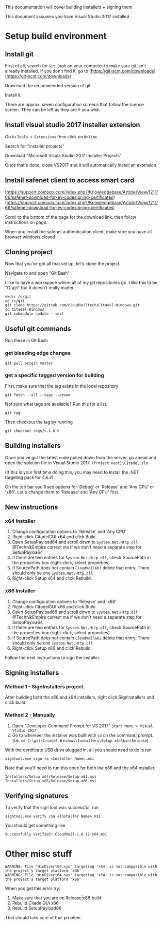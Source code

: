 
This documentation will cover building installers + signing them

This document assumes you have Visual Studio 2017 installed.

# Setup build environment

## Install git

First of all, search for `Git Bash` on your computer to make sure git isn't already installed. If you don't find it, go to [https://git-scm.com/downloads](https://git-scm.com/downloads)

Download the recommended version of git.

Install it.

There are approx. seven configuration screens that follow the license screen. They can be left as they are if you wish.

## Install visual studio 2017 installer extension

Go to `Tools > Extensions` then click on `Online`

Search for "installer projects"

Download "Microsoft Visula Studio 2017 Installer Projects"

Once that's done, close VS2017 and it will automatically install an extension.

## Install safenet client to access smart card

[https://support.comodo.com/index.php?/Knowledgebase/Article/View/1211/66/safenet-download-for-ev-codesigning-certificates](https://support.comodo.com/index.php?/Knowledgebase/Article/View/1211/66/safenet-download-for-ev-codesigning-certificates)

Scroll to the bottom of the page for the download link, then follow instructions on page.

When you install the safenet authentication client, make sure you have all browser windows closed

## Cloning project

Now that you've got all that set up, let's clone the project.

Navigate to and open "Git Bash"

I like to have a workspace where all of my git repositories go. I like this to be "C:\git" but it doesn't really matter.

```
mkdir /c/git
cd /c/git
git clone https://github.com/cloudveiltech/Citadel-Windows.git
cd Citadel-Windows
git submodule update --init
```
## Useful git commands

Run these in Git Bash

### get bleeding edge changes
```
git pull origin master
```

### get a specific tagged version for building
First, make sure that the tag exists in the local repository
```
git fetch --all --tags --prune
```

Not sure what tags are available? Run this for a list.
```
git tag
```

Then checkout the tag by running
```
git checkout tags/v.1.6.9
```

## Building installers
Once you've got the latest code pulled down from the server, go ahead and open the solution file in Visual Studio 2017. `(Project Root)\Citadel.sln`

(If this is your first time doing this, you may need to install the .NET targeting pack for 4.6.2)

On the top bar you'll see options for 'Debug' or 'Release' and 'Any CPU' or 'x86'. Let's change them to 'Release' and 'Any CPU' first.

## New instructions
### x64 Installer

1. Change configuration options to 'Release' and 'Any CPU'
2. Right-click CitadelGUI x64 and click Build.
3. Open SetupPayload64 and scroll down to `System.Net.Http.dll` @TechnikEmpire correct me if we don't need a separate step for SetupPayloa64
4. If there are two entries for `System.Net.Http.dll`, check SourcePath in the properties box (right-click, select properties)
5. If SourcePath does not contain `CloudVeilGUI` delete that entry. There should only be one `System.Net.Http.dll`
6. Right-click Setup x64 and click Rebuild.

### x86 Installer

1. Change configuration options to 'Release' and 'x86'
2. Right-click CitadelGUI x86 and click Build.
3. Open SetupPayload86 and scroll down to `System.Net.Http.dll` @TechnikEmpire correct me if we don't need a separate step for SetupPayloa64
4. If there are two entries for `System.Net.Http.dll`, check SourcePath in the properties box (right-click, select properties)
5. If SourcePath does not contain `CloudVeilGUI` delete that entry. There should only be one `System.Net.Http.dll`
6. Right-click Setup x86 and click Rebuild.

Follow the next instructions to sign the installer.

## Signing installers

### Method 1 - SignInstallers project.
After building both the x86 and x64 installers, right click SignInstallers and click build.

### Method 2 - Manually
1. Open "Developer Command Prompt for VS 2017" `Start Menu > Visual Studio 2017`
2. Go to wherever the installer was built with `cd` on the command prompt. (i.e. `cd C:\git\Citadel-Windows\Installers\Setup x64\bin\Release`)

With the certificate USB drive plugged in, all you should need to do is run
```
signtool.exe sign /a <Installer Name>.msi
```

Note that you'll need to run this once for both the x86 and the x64 installer.
```
Installers/Setup x64/Release/Setup-x64.msi
Installers/Setup x86/Release/Setup-x86.msi
```

## Verifying signatures
To verify that the sign tool was successful, run
```
signtool.exe verify /pa <Installer Name>.msi
```

You should get something like
```
Successfully verified: CloudVeil-1.6.12-x64.msi
```

# Other misc stuff

```
WARNING: File 'WinDivert64.sys' targeting 'x64' is not compatible with the project's target platform 'x86'
WARNING: File 'WinDivert64.sys' targeting 'x64' is not compatible with the project's target platform 'x86'
```

When you get this error try:

1. Make sure that you are on Release|x86 build
2. Rebuild CitadelGUI x86
3. Rebuild SetupPayload86

That should take care of that problem.
